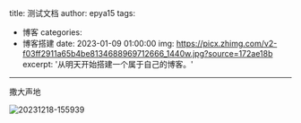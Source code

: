 title: 测试文档
author: epya15
tags:

  - 博客
categories:
  - 博客搭建
date: 2023-01-09 01:00:00
img: https://picx.zhimg.com/v2-f03ff2911a65b4be8134688969712666_1440w.jpg?source=172ae18b
excerpt: '从明天开始搭建一个属于自己的博客。'
---
撒大声地

![20231218-155939](https://raw.githubusercontent.com/oO0OoOo/cpblog-hexo/main/source/images/202401091427211.png)